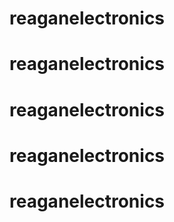 # reaganelectronics
# reaganelectronics
# reaganelectronics
# reaganelectronics
# reaganelectronics
